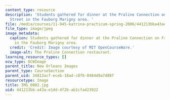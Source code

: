 ```yaml
---
content_type: resource
description: 'Students gathered for dinner at the Praline Connection on Frenchman
  Street in the Fauborg Marigny area. '
file: /media/courses/11-945-katrina-practicum-spring-2006/441213bba43ae1dd4f2bab1cfa423922_IMG_0002.jpg
file_type: image/jpeg
image_metadata:
  caption: Students gathered for dinner at the Praline Connection on Frenchman Street
    in the Fauborg Marigny area.
  credit: 'Credit: Image courtesy of MIT OpenCourseWare.'
  image-alt: The Praline Connection restaurant.
learning_resource_types: []
ocw_type: OCWImage
parent_title: New Orleans Images
parent_type: CourseSection
parent_uid: 34813acf-eceb-18ad-c8f6-8484d9a7d88f
resourcetype: Image
title: IMG_0002.jpg
uid: 441213bb-a43a-e1dd-4f2b-ab1cfa423922
---
```

